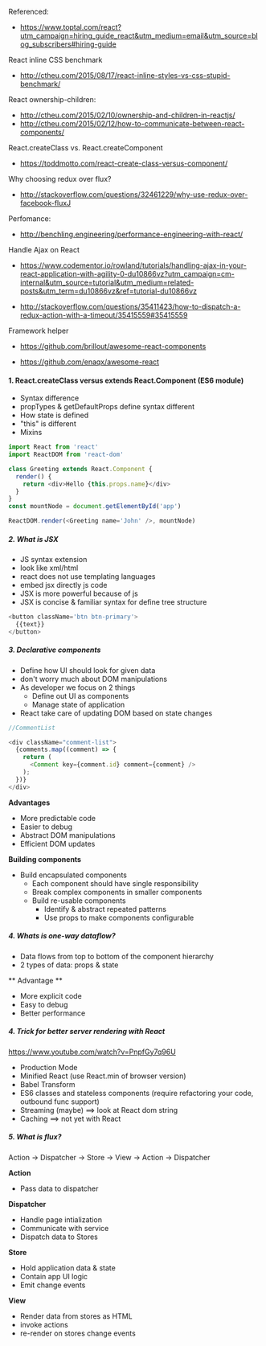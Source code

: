 Referenced:
* https://www.toptal.com/react?utm_campaign=hiring_guide_react&utm_medium=email&utm_source=blog_subscribers#hiring-guide

React inline CSS benchmark
* http://ctheu.com/2015/08/17/react-inline-styles-vs-css-stupid-benchmark/

React ownership-children:
* http://ctheu.com/2015/02/10/ownership-and-children-in-reactjs/
* http://ctheu.com/2015/02/12/how-to-communicate-between-react-components/

React.createClass vs. React.createComponent
* https://toddmotto.com/react-create-class-versus-component/

Why choosing redux over flux?
* http://stackoverflow.com/questions/32461229/why-use-redux-over-facebook-fluxJ

Perfomance:
* http://benchling.engineering/performance-engineering-with-react/

Handle Ajax on React
* https://www.codementor.io/rowland/tutorials/handling-ajax-in-your-react-application-with-agility-0-du10866vz?utm_campaign=cm-internal&utm_source=tutorial&utm_medium=related-posts&utm_term=du10866vz&ref=tutorial-du10866vz

* http://stackoverflow.com/questions/35411423/how-to-dispatch-a-redux-action-with-a-timeout/35415559#35415559

Framework helper
* https://github.com/brillout/awesome-react-components

* https://github.com/enaqx/awesome-react

#### 1. React.createClass versus extends React.Component (ES6 module)

* Syntax difference
* propTypes & getDefaultProps define syntax different
* How state is defined
* "this" is different
* Mixins

```javascript
import React from 'react'
import ReactDOM from 'react-dom'

class Greeting extends React.Component {
  render() {
    return <div>Hello {this.props.name}</div>
  }
}
const mountNode = document.getElementById('app')

ReactDOM.render(<Greeting name='John' />, mountNode)

```

##### 2. What is JSX

* JS syntax extension
* look like xml/html
* react does not use templating languages
* embed jsx directly js code
* JSX is more powerful because of js
* JSX is concise & familiar syntax for define tree structure

```javascript
<button className='btn btn-primary'>
  {{text}}
</button>

```

##### 3. Declarative components
* Define how UI should look for given data
* don't worry much about DOM manipulations
* As developer we focus on 2 things
  * Define out UI as components
  * Manage state of application
* React take care of updating DOM based on state changes

```javascript
//CommentList

<div className="comment-list">
  {comments.map((comment) => {
    return (
      <Comment key={comment.id} comment={comment} />
    );
  })}
</div>

```

**Advantages**
* More predictable code
* Easier to debug
* Abstract DOM manipulations
* Efficient DOM updates

**Building components**
* Build encapsulated components
  * Each component should have single responsibility
  * Break complex components in smaller components
  * Build re-usable components
    * Identify & abstract repeated patterns
    * Use props to make components configurable

##### 4. Whats is one-way dataflow?
* Data flows from top to bottom of the component hierarchy
* 2 types of data: props & state

** Advantage **
* More explicit code
* Easy to debug
* Better performance

##### 4. Trick for better server rendering with React

https://www.youtube.com/watch?v=PnpfGy7q96U

* Production Mode
* Minified React (use React.min of browser version)
* Babel Transform
* ES6 classes and stateless components (require refactoring your code, outbound func support)
* Streaming (maybe) ==> look at React dom string
* Caching ==> not yet with React

##### 5. What is flux?

Action -> Dispatcher -> Store -> View -> Action -> Dispatcher

**Action**
* Pass data to dispatcher

**Dispatcher**
* Handle page intialization
* Communicate with service
* Dispatch data to Stores

**Store**
* Hold application data & state
* Contain app UI logic
* Emit change events

**View**
* Render data from stores as HTML
* invoke actions
* re-render on stores change events
